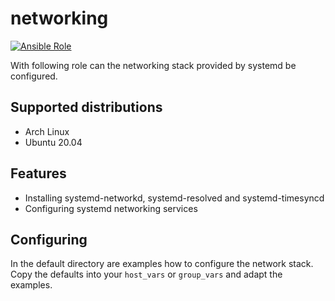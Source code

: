 # networking

[![Ansible Role](https://img.shields.io/ansible/role/d/58433)](https://galaxy.ansible.com/volker_raschek/networking)

With following role can the networking stack provided by systemd be configured.

## Supported distributions

- Arch Linux
- Ubuntu 20.04

## Features

- Installing systemd-networkd, systemd-resolved and systemd-timesyncd
- Configuring systemd networking services

## Configuring

In the default directory are examples how to configure the network stack. Copy the
defaults into your `host_vars` or `group_vars` and adapt the examples.
